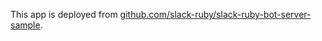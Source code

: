 This app is deployed from [github.com/slack-ruby/slack-ruby-bot-server-sample](https://github.com/slack-ruby/slack-ruby-bot-server-sample).
